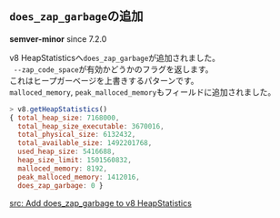## `does_zap_garbage`の追加

**semver-minor** since 7.2.0

v8 HeapStatisticsへ`does_zap_garbage`が追加されました。  
` --zap_code_space`が有効かどうかのフラグを返します。  
これはヒープガーベージを上書きするパターンです。  
`malloced_memory`, `peak_malloced_memory`もフィールドに追加されました。  

```js
> v8.getHeapStatistics()
{ total_heap_size: 7168000,
  total_heap_size_executable: 3670016,
  total_physical_size: 6132432,
  total_available_size: 1492201768,
  used_heap_size: 5416688,
  heap_size_limit: 1501560832,
  malloced_memory: 8192,
  peak_malloced_memory: 1412016,
  does_zap_garbage: 0 }
```

[src: Add does_zap_garbage to v8 HeapStatistics](https://github.com/nodejs/node/pull/8610)
